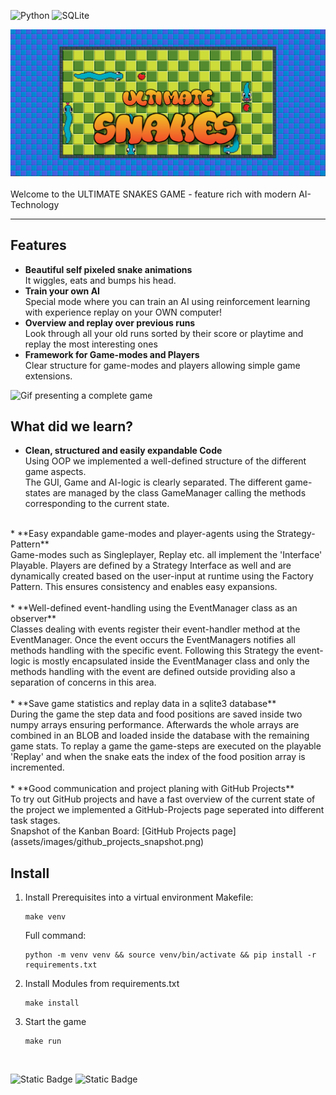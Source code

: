 <!-- [![Contributors][contributors-shield]][https://github.com/Luitzzi/snakes] -->
![Python](https://img.shields.io/badge/python-3670A0?style=for-the-badge&logo=python&logoColor=ffdd54)
![SQLite](https://img.shields.io/badge/sqlite-%2307405e.svg?style=for-the-badge&logo=sqlite&logoColor=white)
<br />

<!-- Banner and introduction -->
![Ultimate Snakes Banner](/assets/images/banner.png)
<br />
<br />
Welcome to the ULTIMATE SNAKES GAME - feature rich with modern AI-Technology

---

## Features
* **Beautiful self pixeled snake animations** <br />
    It wiggles, eats and bumps his head.
* **Train your own AI**<br /> 
    Special mode where you can train an AI using reinforcement learning
    with experience replay on your OWN computer!
* **Overview and replay over previous runs** <br />
    Look through all your old runs sorted by their score or playtime and replay the most interesting ones
* **Framework for Game-modes and Players** <br />
    Clear structure for game-modes and players allowing simple game extensions.

![Gif presenting a complete game](/assets/images/complete_game.gif)

## What did we learn?
* **Clean, structured and easily expandable Code** <br />
    Using OOP we implemented a well-defined structure of the different game aspects. <br />
    The GUI, Game and AI-logic is clearly separated. The different game-states are managed by the 
    class GameManager calling the methods corresponding to the current state. <br />
<br />
    * **Easy expandable game-modes and player-agents using the Strategy-Pattern** <br />
        Game-modes such as Singleplayer, Replay etc. all implement the 'Interface' Playable.
        Players are defined by a Strategy Interface as well and are dynamically created based on the user-input at runtime
        using the Factory Pattern. This ensures consistency and enables easy expansions. <br />
    <br />
    * **Well-defined event-handling using the EventManager class as an observer** <br />
        Classes dealing with events register their event-handler method at the EventManager. 
        Once the event occurs the EventManagers notifies all methods handling with the specific event.
        Following this Strategy the event-logic is mostly encapsulated inside the EventManager class and only the
        methods handling with the event are defined outside providing also a separation of concerns in this area. <br />
    <br />
* **Save game statistics and replay data in a sqlite3 database** <br />
    During the game the step data and food positions are saved inside two numpy arrays ensuring performance.
    Afterwards the whole arrays are combined in an BLOB and loaded inside the database with the remaining game stats.
    To replay a game the game-steps are executed on the playable 'Replay' and when the snake eats the index of the
    food position array is incremented. <br />
<br />
* **Good communication and project planing with GitHub Projects** <br />
    To try out GitHub projects and have a fast overview of the current state of the project we implemented a GitHub-Projects
    page seperated into different task stages. <br />
    Snapshot of the Kanban Board: [GitHub Projects page](assets/images/github_projects_snapshot.png)

## Install
1. Install Prerequisites into a virtual environment
   Makefile:
   ```shell
   make venv
   ```
   Full command:
   ```shell
   python -m venv venv && source venv/bin/activate && pip install -r requirements.txt
   ```
2. Install Modules from requirements.txt
   ```shell
   make install
   ```
3. Start the game
   ```shell
   make run
   ```

<br />

![Static Badge](https://img.shields.io/badge/Author-Luis_Gerlinger-blue)
![Static Badge](https://img.shields.io/badge/Author-Jakob_Neft-green)

   

